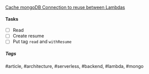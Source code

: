 [Cache mongoDB Connection to reuse between Lambdas](https://medium.com/fotontech/node-js-serverless-aws-lambda-function-how-to-cache-mongodb-connection-and-reuse-it-between-6ec2fea0f465)

#### Tasks
- [ ] Read
- [ ] Create resume
- [ ] Put tag `read` and `withResume`

##### Tags
#article, #architecture, #serverless, #backend, #lambda, #mongo
